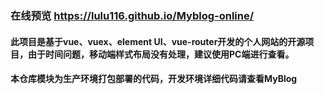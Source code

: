 ### 在线预览 https://lulu116.github.io/Myblog-online/
#### 此项目是基于vue、vuex、element UI、vue-router开发的个人网站的开源项目，由于时间问题，移动端样式布局没有处理，建议使用PC端进行查看。
#### 本仓库模块为生产环境打包部署的代码，开发环境详细代码请查看MyBlog
